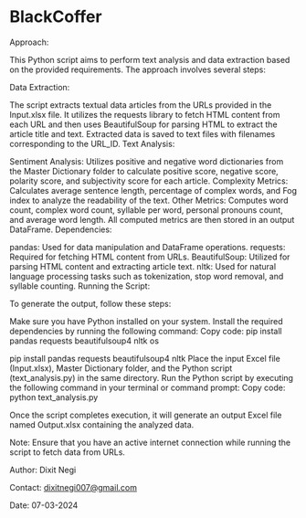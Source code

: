 # BlackCoffer

Approach:

This Python script aims to perform text analysis and data extraction based on the provided requirements. The approach involves several steps:

Data Extraction:

The script extracts textual data articles from the URLs provided in the Input.xlsx file. It utilizes the requests library to fetch HTML content from each URL and then uses BeautifulSoup for parsing HTML to extract the article title and text.
Extracted data is saved to text files with filenames corresponding to the URL_ID.
Text Analysis:

Sentiment Analysis: Utilizes positive and negative word dictionaries from the Master Dictionary folder to calculate positive score, negative score, polarity score, and subjectivity score for each article.
Complexity Metrics: Calculates average sentence length, percentage of complex words, and Fog index to analyze the readability of the text.
Other Metrics: Computes word count, complex word count, syllable per word, personal pronouns count, and average word length.
All computed metrics are then stored in an output DataFrame.
Dependencies:

pandas: Used for data manipulation and DataFrame operations.
requests: Required for fetching HTML content from URLs.
BeautifulSoup: Utilized for parsing HTML content and extracting article text.
nltk: Used for natural language processing tasks such as tokenization, stop word removal, and syllable counting.
Running the Script:

To generate the output, follow these steps:

Make sure you have Python installed on your system.
Install the required dependencies by running the following command:
Copy code:
pip install pandas requests beautifulsoup4 nltk os


pip install pandas requests beautifulsoup4 nltk
Place the input Excel file (Input.xlsx), Master Dictionary folder, and the Python script (text_analysis.py) in the same directory.
Run the Python script by executing the following command in your terminal or command prompt:
Copy code:
python text_analysis.py


Once the script completes execution, it will generate an output Excel file named Output.xlsx containing the analyzed data.


Note: Ensure that you have an active internet connection while running the script to fetch data from URLs.

Author: Dixit Negi

Contact: dixitnegi007@gmail.com 

Date: 07-03-2024






